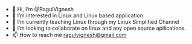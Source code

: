 - 👋 Hi, I’m @RagulVignesh
- 👀 I’m interested in Linux and Linux based application
- 🌱 I’m currently teaching Linux through my Linux Simplified Channel
- 💞️ I’m looking to collaborate on linux and any open source apllications.
- 📫 How to reach me ragulvignesh@gmail.com

<!---
RagulVignesh/RagulVignesh is a ✨ special ✨ repository because its `README.md` (this file) appears on your GitHub profile.
You can click the Preview link to take a look at your changes.
--->
